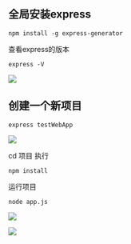 ## 全局安装express

	npm install -g express-generator

查看express的版本

	express -V


![](https://github.com/zxx1988328/nodejs-express-app/blob/master/img/express_version.png)

## 创建一个新项目

	express testWebApp

![](https://github.com/zxx1988328/nodejs-express-app/blob/master/img/new_project.png)

cd 项目 执行
 
	npm install


运行项目 
	
	node app.js

![](https://github.com/zxx1988328/nodejs-express-app/blob/master/img/cmd_start.png)

![](https://github.com/zxx1988328/nodejs-express-app/blob/master/img/web_start.png)